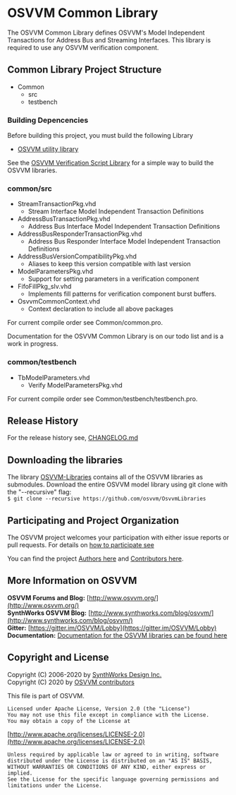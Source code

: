 # OSVVM Common Library
The OSVVM Common Library 
defines OSVVM's Model Independent Transactions for 
Address Bus and Streaming Interfaces.
This library is required to use any
OSVVM verification component. 

## Common Library Project Structure
   * Common
      * src
      * testbench
         
### Building Depencencies
Before building this project, you must build the following Library
   * [OSVVM utility library](https://github.com/osvvm/osvvm) 

See the [OSVVM Verification Script Library](https://github.com/osvvm/OSVVM-Scripts) 
for a simple way to build the OSVVM libraries.

### common/src
   * StreamTransactionPkg.vhd
      * Stream Interface Model Independent Transaction Definitions
   * AddressBusTransactionPkg.vhd
      * Address Bus Interface Model Independent Transaction Definitions
   * AddressBusResponderTransactionPkg.vhd
      * Address Bus Responder Interface Model Independent Transaction Definitions
   * AddressBusVersionCompatibilityPkg.vhd
      * Aliases to keep this version compatible with last version
   * ModelParametersPkg.vhd
      * Support for setting parameters in a verification component
   * FifoFillPkg_slv.vhd
      * Implements fill patterns for verification component burst buffers.
   * OsvvmCommonContext.vhd
      * Context declaration to include all above packages
      
For current compile order see Common/common.pro.

Documentation for the OSVVM Common Library is on our todo list and is a work in progress.  

### common/testbench
   * TbModelParameters.vhd
      * Verify ModelParametersPkg.vhd
     
For current compile order see Common/testbench/testbench.pro.

## Release History
For the release history see, [CHANGELOG.md](CHANGELOG.md)

## Downloading the libraries

The library [OSVVM-Libraries](https://github.com/osvvm/OsvvmLibraries) 
contains all of the OSVVM libraries as submodules.
Download the entire OSVVM model library using git clone with the "--recursive" flag:  
        `$ git clone --recursive https://github.com/osvvm/OsvvmLibraries`

## Participating and Project Organization 

The OSVVM project welcomes your participation with either 
issue reports or pull requests.
For details on [how to participate see](https://opensource.ieee.org/osvvm/OsvvmLibraries/-/blob/master/CONTRIBUTING.md)

You can find the project [Authors here](AUTHORS.md) and
[Contributors here](CONTRIBUTORS.md).

## More Information on OSVVM

**OSVVM Forums and Blog:**     [http://www.osvvm.org/](http://www.osvvm.org/)   
**SynthWorks OSVVM Blog:** [http://www.synthworks.com/blog/osvvm/](http://www.synthworks.com/blog/osvvm/)    
**Gitter:** [https://gitter.im/OSVVM/Lobby](https://gitter.im/OSVVM/Lobby)  
**Documentation:** [Documentation for the OSVVM libraries can be found here](https://github.com/OSVVM/Documentation)

## Copyright and License
Copyright (C) 2006-2020 by [SynthWorks Design Inc.](http://www.synthworks.com/)   
Copyright (C) 2020 by [OSVVM contributors](CONTRIBUTOR.md)   

This file is part of OSVVM.

    Licensed under Apache License, Version 2.0 (the "License")
    You may not use this file except in compliance with the License.
    You may obtain a copy of the License at

  [http://www.apache.org/licenses/LICENSE-2.0](http://www.apache.org/licenses/LICENSE-2.0)

    Unless required by applicable law or agreed to in writing, software
    distributed under the License is distributed on an "AS IS" BASIS,
    WITHOUT WARRANTIES OR CONDITIONS OF ANY KIND, either express or implied.
    See the License for the specific language governing permissions and
    limitations under the License.
